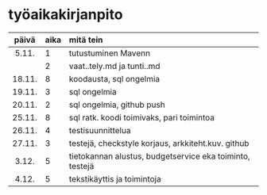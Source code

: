 # työaikakirjanpito

| päivä | aika | mitä tein  |
| :----:|:-----| :-----|
| 5.11. | 1    | tutustuminen Mavenn |
|       | 2    | vaat..tely.md ja tunti..md |
| 18.11.| 8    | koodausta, sql ongelmia  |
| 19.11.| 3    | sql ongelmia  |
| 20.11.| 2    | sql ongelmia, github push  |
| 25.11.| 8    | sql ratk. koodi toimivaks, pari toimintoa |
| 26.11.| 4    | testisuunnittelua |
| 27.11.| 3    | testejä, checkstyle korjaus, arkkiteht.kuv. github|
| 3.12. | 5    | tietokannan alustus, budgetservice eka toiminto, testejä  |
| 4.12. | 5    | tekstikäyttis ja toimintoja  |
